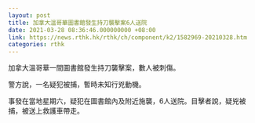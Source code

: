```yaml
---
layout: post
title: 加拿大溫哥華圖書館發生持刀襲擊案6人送院
date: 2021-03-28 08:36:46.000000000 +08:00
link: https://news.rthk.hk/rthk/ch/component/k2/1582969-20210328.htm
categories: rthk
---
```


加拿大溫哥華一間圖書館發生持刀襲擊案，數人被刺傷。

警方說，一名疑犯被捕，暫時未知行兇動機。

事發在當地星期六，疑犯在圖書館內及附近施襲，6人送院。目擊者說，疑兇被捕，被送上救護車帶走。
